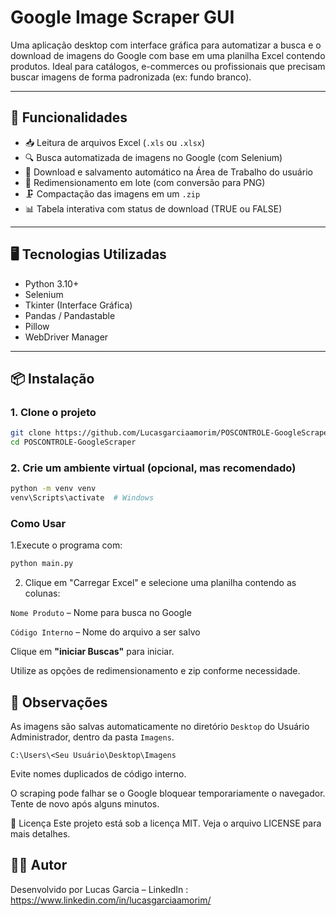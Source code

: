 # Google Image Scraper GUI

Uma aplicação desktop com interface gráfica para automatizar a busca e o download de imagens do Google com base em uma planilha Excel contendo produtos. Ideal para catálogos, e-commerces ou profissionais que precisam buscar imagens de forma padronizada (ex: fundo branco).



---

## 🔧 Funcionalidades

- 📥 Leitura de arquivos Excel (`.xls` ou `.xlsx`)
- 🔍 Busca automatizada de imagens no Google (com Selenium)
- 💾 Download e salvamento automático na Área de Trabalho do usuário
- 📐 Redimensionamento em lote (com conversão para PNG)
- 🗜️ Compactação das imagens em um `.zip`
- 📊 Tabela interativa com status de download (TRUE ou FALSE)

---

## 🖥️ Tecnologias Utilizadas

- Python 3.10+
- Selenium
- Tkinter (Interface Gráfica)
- Pandas / Pandastable
- Pillow
- WebDriver Manager

---

## 📦 Instalação

### 1. Clone o projeto

```bash
git clone https://github.com/Lucasgarciaamorim/POSCONTROLE-GoogleScraper
cd POSCONTROLE-GoogleScraper
```

### 2. Crie um ambiente virtual (opcional, mas recomendado)

```bash
python -m venv venv
venv\Scripts\activate  # Windows
```

### Como Usar
1.Execute o programa com:
```bash
python main.py
```
2. Clique em "Carregar Excel" e selecione uma planilha contendo as colunas:

```Nome Produto``` – Nome para busca no Google

```Código Interno``` – Nome do arquivo a ser salvo

Clique em <strong>"iniciar Buscas"</strong> para iniciar.

Utilize as opções de redimensionamento e zip conforme necessidade.

## 📌 Observações
As imagens são salvas automaticamente no diretório ```Desktop``` do Usuário Administrador, dentro da pasta ```Imagens```.

```C:\Users\<Seu Usuário\Desktop\Imagens```

Evite nomes duplicados de código interno.

O scraping pode falhar se o Google bloquear temporariamente o navegador. Tente de novo após alguns minutos.


📄 Licença
Este projeto está sob a licença MIT. Veja o arquivo LICENSE para mais detalhes.


## 👨‍💻 Autor
Desenvolvido por Lucas Garcia – LinkedIn : <link> https://www.linkedin.com/in/lucasgarciaamorim/ <link/>



                
